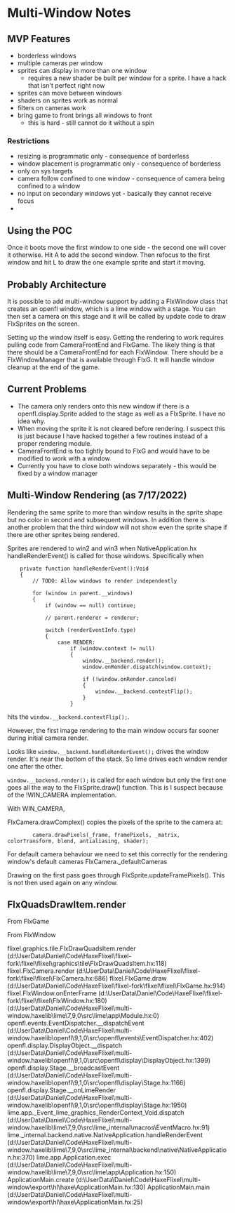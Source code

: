 # Multi-Window Notes

## MVP Features

   * borderless windows
   * multiple cameras per window
   * sprites can display in more than one window
     * requires a new shader be built per window for a sprite. I have a hack that isn't perfect right now
   * sprites can move between windows
   * shaders on sprites work as normal
   * filters on cameras work
   * bring game to front brings all windows to front
     * this is hard - still cannot do it without a spin

### Restrictions

   * resizing is programmatic only - consequence of borderless
   * window placement is programmatic only - consequence of borderless
   * only on sys targets
   * camera follow confined to one window - consequence of camera being confined to a window
   * no input on secondary windows yet - basically they cannot receive focus
   * 
  
## Using the POC

Once it boots move the first window to one side - the second one will cover it otherwise. Hit A to add the second window. Then refocus to the first window and hit L to draw the one example sprite and start it moving.

## Probably Architecture

It is possible to add multi-window support by adding a FlxWindow class that creates an openfl window, which is a lime window with a stage. You can then set a camera on this stage and it will be called by update code to draw FlxSprites on the screen.

Setting up the window itself is easy. Getting the rendering to work requires pulling code from CameraFrontEnd and FlxGame. The likely thing is that there should be a CameraFrontEnd for each FlxWindow. There should be a FlxWindowManager that is available through FlxG. It will handle window cleanup at the end of the game.

## Current Problems

   * The camera only renders onto this new window if there is a openfl.display.Sprite added to the stage as well as a FlxSprite. I have no idea why.
   * When moving the sprite it is not cleared before rendering. I suspect this is just because I have hacked together a few routines instead of a proper rendering module.
   * CameraFrontEnd is too tightly bound to FlxG and would have to be modified to work with a window
   * Currently you have to close both windows separately - this would be fixed by a window manager

## Multi-Window Rendering (as 7/17/2022)

Rendering the same sprite to more than window results in the sprite shape but no color in second and subsequent 
windows. In addition there is another problem that the third window will not show even the sprite shape if there are other sprites being rendered.

Sprites are rendered to win2 and win3 when NativeApplication.hx handleRenderEvent() is called for those windows. Specifically when 

```
	private function handleRenderEvent():Void
	{
		// TODO: Allow windows to render independently

		for (window in parent.__windows)
		{
			if (window == null) continue;

			// parent.renderer = renderer;

			switch (renderEventInfo.type)
			{
				case RENDER:
					if (window.context != null)
					{
						window.__backend.render();
						window.onRender.dispatch(window.context);

						if (!window.onRender.canceled)
						{
							window.__backend.contextFlip();
						}
					}
```
hits the `window.__backend.contextFlip();`.

However, the first image rendering to the main window occurs far sooner during initial camera render.

Looks like `window.__backend.handleRenderEvent();` drives the window render. It's near the bottom of the stack. So lime drives each window render one after the other.

`window.__backend.render();` is called for each window but only the first one goes all the way to the FlxSprite.draw() function. This is I suspect because of the !WIN_CAMERA implementation.

With WIN_CAMERA, 

FlxCamera.drawComplex() copies the pixels of the sprite to the camera at:

```
		camera.drawPixels(_frame, framePixels, _matrix, colorTransform, blend, antialiasing, shader);
```

For default camera behaviour we need to set this correctly for the rendering window's default cameras
   FlxCamera._defaultCameras

Drawing on the first pass goes through FlxSprite.updateFramePixels(). This is not then used again on any window.

## FlxQuadsDrawItem.render
From FlxGame


From FlxWindow

flixel.graphics.tile.FlxDrawQuadsItem.render (d:\UserData\Daniel\Code\HaxeFlixel\flixel-fork\flixel\flixel\graphics\tile\FlxDrawQuadsItem.hx:118)
flixel.FlxCamera.render (d:\UserData\Daniel\Code\HaxeFlixel\flixel-fork\flixel\flixel\FlxCamera.hx:686)
flixel.FlxGame.draw (d:\UserData\Daniel\Code\HaxeFlixel\flixel-fork\flixel\flixel\FlxGame.hx:914)
flixel.FlxWindow.onEnterFrame (d:\UserData\Daniel\Code\HaxeFlixel\flixel-fork\flixel\flixel\FlxWindow.hx:180)
<local function> (d:\UserData\Daniel\Code\HaxeFlixel\multi-window\.haxelib\lime\7,9,0\src\lime\app\Module.hx:0)
openfl.events.EventDispatcher.__dispatchEvent (d:\UserData\Daniel\Code\HaxeFlixel\multi-window\.haxelib\openfl\9,1,0\src\openfl\events\EventDispatcher.hx:402)
openfl.display.DisplayObject.__dispatch (d:\UserData\Daniel\Code\HaxeFlixel\multi-window\.haxelib\openfl\9,1,0\src\openfl\display\DisplayObject.hx:1399)
openfl.display.Stage.__broadcastEvent (d:\UserData\Daniel\Code\HaxeFlixel\multi-window\.haxelib\openfl\9,1,0\src\openfl\display\Stage.hx:1166)
openfl.display.Stage.__onLimeRender (d:\UserData\Daniel\Code\HaxeFlixel\multi-window\.haxelib\openfl\9,1,0\src\openfl\display\Stage.hx:1950)
lime.app._Event_lime_graphics_RenderContext_Void.dispatch (d:\UserData\Daniel\Code\HaxeFlixel\multi-window\.haxelib\lime\7,9,0\src\lime\_internal\macros\EventMacro.hx:91)
lime._internal.backend.native.NativeApplication.handleRenderEvent (d:\UserData\Daniel\Code\HaxeFlixel\multi-window\.haxelib\lime\7,9,0\src\lime\_internal\backend\native\NativeApplication.hx:370)
lime.app.Application.exec (d:\UserData\Daniel\Code\HaxeFlixel\multi-window\.haxelib\lime\7,9,0\src\lime\app\Application.hx:150)
ApplicationMain.create (d:\UserData\Daniel\Code\HaxeFlixel\multi-window\export\hl\haxe\ApplicationMain.hx:130)
ApplicationMain.main (d:\UserData\Daniel\Code\HaxeFlixel\multi-window\export\hl\haxe\ApplicationMain.hx:25)